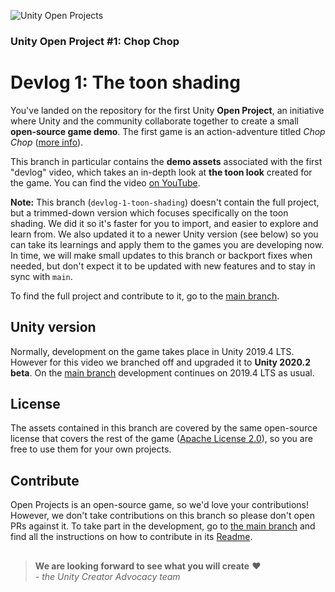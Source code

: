 ![Unity Open Projects](https://imgur.com/OrFbPwp.jpg)
### Unity Open Project #1: Chop Chop
# Devlog 1: The toon shading

You've landed on the repository for the first Unity **Open Project**, an initiative where Unity and the community collaborate together to create a small **open-source game demo**. The first game is an action-adventure titled _Chop Chop_ ([more info](https://open.codecks.io/unity-open-project-1/decks/32/card/126-what-is-this)).

This branch in particular contains the **demo assets** associated with the first "devlog" video, which takes an in-depth look at **the toon look** created for the game. You can find the video [on YouTube](https://www.youtube.com/watch?v=GGTTHOpUQDE).

**Note:** This branch (`devlog-1-toon-shading`) doesn't contain the full project, but a trimmed-down version which focuses specifically on the toon shading. We did it so it's faster for you to import, and easier to explore and learn from. We also updated it to a newer Unity version (see below) so you can take its learnings and apply them to the games you are developing now. In time, we will make small updates to this branch or backport fixes when needed, but don't expect it to be updated with new features and to stay in sync with `main`.

To find the full project and contribute to it, go to the [main branch](https://github.com/UnityTechnologies/open-project-1).

## Unity version
Normally, development on the game takes place in Unity 2019.4 LTS. However for this video we branched off and upgraded it to **Unity 2020.2 beta**. On the [main branch](https://github.com/UnityTechnologies/open-project-1) development continues on 2019.4 LTS as usual.

## License
The assets contained in this branch are covered by the same open-source license that covers the rest of the game ([Apache License 2.0](https://github.com/UnityTechnologies/open-project-1/blob/main/LICENSE)), so you are free to use them for your own projects.

## Contribute
Open Projects is an open-source game, so we'd love your contributions! However, we don't take contributions on this branch so please don't open PRs against it.
To take part in the development, go to [the main branch](https://github.com/UnityTechnologies/open-project-1) and find all the instructions on how to contribute in its [Readme](https://github.com/UnityTechnologies/open-project-1/blob/main/README.md).

##

> **We are looking forward to see what you will create** ❤  
> *- the Unity Creator Advocacy team*
